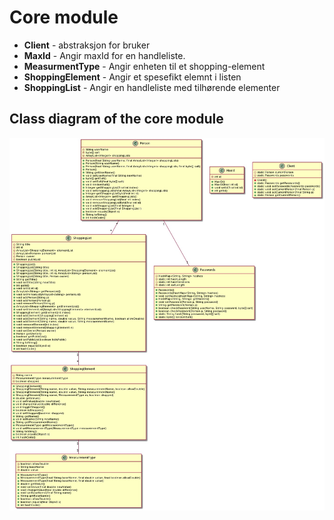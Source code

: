 # Core module
- **Client** - abstraksjon for bruker
- **MaxId** - Angir maxId for en handleliste.
- **MeasurmentType** - Angir enheten til et shopping-element
- **ShoppingElement** - Angir et spesefikt elemnt i listen
- **ShoppingList** - Angir en handleliste med tilhørende elementer


## Class diagram of the core module

![](diagram.JPG)